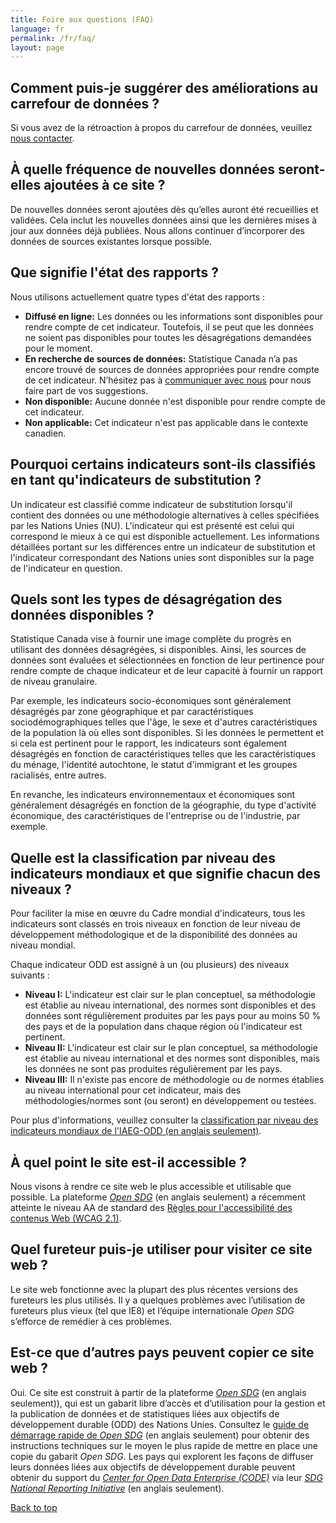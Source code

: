 ```yaml
---
title: Foire aux questions (FAQ)
language: fr
permalink: /fr/faq/
layout: page
---
```


## Comment puis-je suggérer des améliorations au carrefour de données ?

Si vous avez de la rétroaction à propos du carrefour de données, veuillez <a href="mailto:statcan.sdg-odd.statcan@statcan.gc.ca">nous contacter</a>.


## À quelle fréquence de nouvelles données seront-elles ajoutées à ce site ?

De nouvelles données seront ajoutées dès qu’elles auront été recueillies et validées. Cela inclut les nouvelles données ainsi que les dernières mises à jour aux données déjà publiées. Nous allons continuer d’incorporer des données de sources existantes lorsque possible.


## Que signifie l'état des rapports ?

Nous utilisons actuellement quatre types d'état des rapports : 

* **Diffusé en ligne:** Les données ou les informations sont disponibles pour rendre compte de cet indicateur. Toutefois, il se peut que les données ne soient pas disponibles pour toutes les désagrégations demandées pour le moment.
* **En recherche de sources de données:** Statistique Canada n’a pas encore trouvé de sources de données appropriées pour rendre compte de cet indicateur. N’hésitez pas à [communiquer avec nous](mailto:statcan.sdg-odd.statcan@statcan.gc.ca) pour nous faire part de vos suggestions.
* **Non disponible:** Aucune donnée n'est disponible pour rendre compte de cet indicateur.
* **Non applicable:** Cet indicateur n'est pas applicable dans le contexte canadien.


## Pourquoi certains indicateurs sont-ils classifiés en tant qu'indicateurs de substitution ?

Un indicateur est classifié comme indicateur de substitution lorsqu'il contient des données ou une méthodologie alternatives à celles spécifiées par les Nations Unies (NU). L'indicateur qui est présenté est celui qui correspond le mieux à ce qui est disponible actuellement. Les informations détaillées portant sur les différences entre un indicateur de substitution et l'indicateur correspondant des Nations unies sont disponibles sur la page de l'indicateur en question.


## Quels sont les types de désagrégation des données disponibles ?

Statistique Canada vise à fournir une image complète du progrès en utilisant des données désagrégées, si disponibles. Ainsi, les sources de données sont évaluées et sélectionnées en fonction de leur pertinence pour rendre compte de chaque indicateur et de leur capacité à fournir un rapport de niveau granulaire.

Par exemple, les indicateurs socio-économiques sont généralement désagrégés par zone géographique et par caractéristiques sociodémographiques telles que l'âge, le sexe et d'autres caractéristiques de la population là où elles sont disponibles. Si les données le permettent et si cela est pertinent pour le rapport, les indicateurs sont également désagrégés en fonction de caractéristiques telles que les caractéristiques du ménage, l'identité autochtone, le statut d'immigrant et les groupes racialisés, entre autres.

En revanche, les indicateurs environnementaux et économiques sont généralement désagrégés en fonction de la géographie, du type d'activité économique, des caractéristiques de l'entreprise ou de l'industrie, par exemple.


## Quelle est la classification par niveau des indicateurs mondiaux et que signifie chacun des niveaux ?

Pour faciliter la mise en œuvre du Cadre mondial d'indicateurs, tous les indicateurs sont classés en trois niveaux en fonction de leur niveau de développement méthodologique et de la disponibilité des données au niveau mondial.

Chaque indicateur ODD est assigné à un (ou plusieurs) des niveaux suivants :

* **Niveau I:** L'indicateur est clair sur le plan conceptuel, sa méthodologie est établie au niveau international, des normes sont disponibles et des données sont régulièrement produites par les pays pour au moins 50 % des pays et de la population dans chaque région où l'indicateur est pertinent.
* **Niveau II:** L'indicateur est clair sur le plan conceptuel, sa méthodologie est établie au niveau international et des normes sont disponibles, mais les données ne sont pas produites régulièrement par les pays.
* **Niveau III:** Il n'existe pas encore de méthodologie ou de normes établies au niveau international pour cet indicateur, mais des méthodologies/normes sont (ou seront) en développement ou testées.

Pour plus d'informations, veuillez consulter la [classification par niveau des indicateurs mondiaux de l'IAEG-ODD (en anglais seulement)](https://unstats.un.org/sdgs/iaeg-sdgs/tier-classification/).

## À quel point le site est-il accessible ?

Nous visons à rendre ce site web le plus accessible et utilisable que possible. La plateforme <a href="https://open-sdg.org/"><em>Open SDG</em></a> (en anglais seulement) a récemment atteinte le niveau AA de standard des [Règles pour l'accessibilité des contenus Web (WCAG 2.1)](https://www.w3.org/WAI/standards-guidelines/wcag/fr).


## Quel fureteur puis-je utiliser pour visiter ce site web ?

Le site web fonctionne avec la plupart des plus récentes versions des fureteurs les plus utilisés. Il y a quelques problèmes avec l’utilisation de fureteurs plus vieux (tel que IE8) et l’équipe internationale <em>Open SDG</em> s’efforce de remédier à ces problèmes.


## Est-ce que d’autres pays peuvent copier ce site web ?

Oui. Ce site est construit à partir de la plateforme <a href="https://open-sdg.org/"><em>Open SDG</em></a> (en anglais seulement)), qui est un gabarit libre d’accès et d’utilisation pour la gestion et la publication de données et de statistiques liées aux objectifs de développement durable (ODD) des Nations Unies. Consultez le <a href="https://open-sdg.readthedocs.io/en/latest/quick-start/">guide de démarrage rapide de <em>Open SDG</em></a> (en anglais seulement) pour obtenir des instructions techniques sur le moyen le plus rapide de mettre en place une copie du gabarit <em>Open SDG</em>. Les pays qui explorent les façons de diffuser leurs données liées aux objectifs de développement durable peuvent obtenir du support du <em>[Center for Open Data Enterprise (CODE)](http://www.opendataenterprise.org/)</em> via leur <em>[SDG National Reporting Initiative](https://www.sdgreporting.org/)</em> (en anglais seulement).

[Back to top](#top)
